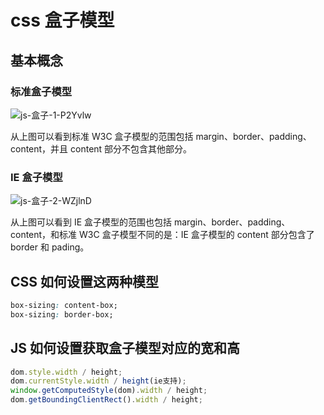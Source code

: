 # css 盒子模型

## 基本概念

### 标准盒子模型

![js-盒子-1-P2Yvlw](https://cdn.jsdelivr.net/gh/DreamCats/imgs@main/uPic/js-盒子-1-P2Yvlw.png)

从上图可以看到标准 W3C 盒子模型的范围包括 margin、border、padding、content，并且 content 部分不包含其他部分。

### IE 盒子模型

![js-盒子-2-WZjlnD](https://cdn.jsdelivr.net/gh/DreamCats/imgs@main/uPic/js-盒子-2-WZjlnD.png)

从上图可以看到 IE 盒子模型的范围也包括 margin、border、padding、content，和标准 W3C 盒子模型不同的是：IE 盒子模型的 content 部分包含了 border 和 pading。

## CSS 如何设置这两种模型

```css
box-sizing: content-box;
box-sizing: border-box;
```

## JS 如何设置获取盒子模型对应的宽和高

```js
dom.style.width / height;
dom.currentStyle.width / height(ie支持);
window.getComputedStyle(dom).width / height;
dom.getBoundingClientRect().width / height;
```
